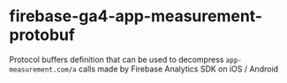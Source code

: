 # firebase-ga4-app-measurement-protobuf
Protocol buffers definition that can be used to decompress `app-measurement.com/a` calls made by Firebase Analytics SDK on iOS / Android
